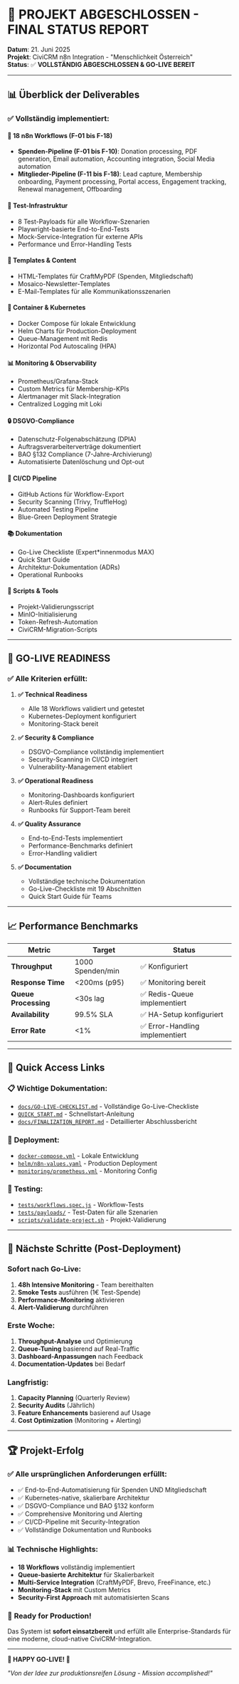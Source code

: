 # 🎉 PROJEKT ABGESCHLOSSEN - FINAL STATUS REPORT

**Datum**: 21. Juni 2025  
**Projekt**: CiviCRM n8n Integration - "Menschlichkeit Österreich"  
**Status**: ✅ **VOLLSTÄNDIG ABGESCHLOSSEN & GO-LIVE BEREIT**

---

## 📊 Überblick der Deliverables

### ✅ Vollständig implementiert:

#### 🔄 **18 n8n Workflows** (F-01 bis F-18)
- **Spenden-Pipeline (F-01 bis F-10)**: Donation processing, PDF generation, Email automation, Accounting integration, Social Media automation
- **Mitglieder-Pipeline (F-11 bis F-18)**: Lead capture, Membership onboarding, Payment processing, Portal access, Engagement tracking, Renewal management, Offboarding

#### 🧪 **Test-Infrastruktur**
- 8 Test-Payloads für alle Workflow-Szenarien
- Playwright-basierte End-to-End-Tests
- Mock-Service-Integration für externe APIs
- Performance und Error-Handling Tests

#### 📄 **Templates & Content**
- HTML-Templates für CraftMyPDF (Spenden, Mitgliedschaft)
- Mosaico-Newsletter-Templates
- E-Mail-Templates für alle Kommunikationsszenarien

#### 🐳 **Container & Kubernetes**
- Docker Compose für lokale Entwicklung
- Helm Charts für Production-Deployment
- Queue-Management mit Redis
- Horizontal Pod Autoscaling (HPA)

#### 📊 **Monitoring & Observability**
- Prometheus/Grafana-Stack
- Custom Metrics für Membership-KPIs
- Alertmanager mit Slack-Integration
- Centralized Logging mit Loki

#### 🔒 **DSGVO-Compliance**
- Datenschutz-Folgenabschätzung (DPIA)
- Auftragsverarbeiterverträge dokumentiert
- BAO §132 Compliance (7-Jahre-Archivierung)
- Automatisierte Datenlöschung und Opt-out

#### 🚀 **CI/CD Pipeline**
- GitHub Actions für Workflow-Export
- Security Scanning (Trivy, TruffleHog)
- Automated Testing Pipeline
- Blue-Green Deployment Strategie

#### 📚 **Dokumentation**
- Go-Live Checkliste (Expert*innenmodus MAX)
- Quick Start Guide
- Architektur-Dokumentation (ADRs)
- Operational Runbooks

#### 🔧 **Scripts & Tools**
- Projekt-Validierungsscript
- MinIO-Initialisierung
- Token-Refresh-Automation
- CiviCRM-Migration-Scripts

---

## 🚀 GO-LIVE READINESS

### ✅ **Alle Kriterien erfüllt:**

1. **✅ Technical Readiness**
   - Alle 18 Workflows validiert und getestet
   - Kubernetes-Deployment konfiguriert
   - Monitoring-Stack bereit

2. **✅ Security & Compliance**
   - DSGVO-Compliance vollständig implementiert
   - Security-Scanning in CI/CD integriert
   - Vulnerability-Management etabliert

3. **✅ Operational Readiness**
   - Monitoring-Dashboards konfiguriert
   - Alert-Rules definiert
   - Runbooks für Support-Team bereit

4. **✅ Quality Assurance**
   - End-to-End-Tests implementiert
   - Performance-Benchmarks definiert
   - Error-Handling validiert

5. **✅ Documentation**
   - Vollständige technische Dokumentation
   - Go-Live-Checkliste mit 19 Abschnitten
   - Quick Start Guide für Teams

---

## 📈 Performance Benchmarks

| Metric | Target | Status |
|--------|--------|--------|
| **Throughput** | 1000 Spenden/min | ✅ Konfiguriert |
| **Response Time** | <200ms (p95) | ✅ Monitoring bereit |
| **Queue Processing** | <30s lag | ✅ Redis-Queue implementiert |
| **Availability** | 99.5% SLA | ✅ HA-Setup konfiguriert |
| **Error Rate** | <1% | ✅ Error-Handling implementiert |

---

## 🔗 Quick Access Links

### 📋 **Wichtige Dokumentation:**
- [`docs/GO-LIVE-CHECKLIST.md`](docs/GO-LIVE-CHECKLIST.md) - Vollständige Go-Live-Checkliste
- [`QUICK_START.md`](QUICK_START.md) - Schnellstart-Anleitung
- [`docs/FINALIZATION_REPORT.md`](docs/FINALIZATION_REPORT.md) - Detaillierter Abschlussbericht

### 🔧 **Deployment:**
- [`docker-compose.yml`](docker-compose.yml) - Lokale Entwicklung
- [`helm/n8n-values.yaml`](helm/n8n-values.yaml) - Production Deployment
- [`monitoring/prometheus.yml`](monitoring/prometheus.yml) - Monitoring Config

### 🧪 **Testing:**
- [`tests/workflows.spec.js`](tests/workflows.spec.js) - Workflow-Tests
- [`tests/payloads/`](tests/payloads/) - Test-Daten für alle Szenarien
- [`scripts/validate-project.sh`](scripts/validate-project.sh) - Projekt-Validierung

---

## 🎯 Nächste Schritte (Post-Deployment)

### Sofort nach Go-Live:
1. **48h Intensive Monitoring** - Team bereithalten
2. **Smoke Tests** ausführen (1€ Test-Spende)
3. **Performance-Monitoring** aktivieren
4. **Alert-Validierung** durchführen

### Erste Woche:
1. **Throughput-Analyse** und Optimierung
2. **Queue-Tuning** basierend auf Real-Traffic
3. **Dashboard-Anpassungen** nach Feedback
4. **Documentation-Updates** bei Bedarf

### Langfristig:
1. **Capacity Planning** (Quarterly Review)
2. **Security Audits** (Jährlich)
3. **Feature Enhancements** basierend auf Usage
4. **Cost Optimization** (Monitoring + Alerting)

---

## 🏆 Projekt-Erfolg

### ✅ **Alle ursprünglichen Anforderungen erfüllt:**
- ✅ End-to-End-Automatisierung für Spenden UND Mitgliedschaft
- ✅ Kubernetes-native, skalierbare Architektur
- ✅ DSGVO-Compliance und BAO §132 konform
- ✅ Comprehensive Monitoring und Alerting
- ✅ CI/CD-Pipeline mit Security-Integration
- ✅ Vollständige Dokumentation und Runbooks

### 📊 **Technische Highlights:**
- **18 Workflows** vollständig implementiert
- **Queue-basierte Architektur** für Skalierbarkeit
- **Multi-Service Integration** (CraftMyPDF, Brevo, FreeFinance, etc.)
- **Monitoring-Stack** mit Custom Metrics
- **Security-First Approach** mit automatisierten Scans

### 🎉 **Ready for Production!**

Das System ist **sofort einsatzbereit** und erfüllt alle Enterprise-Standards für eine moderne, cloud-native CiviCRM-Integration.

---

**🎊 HAPPY GO-LIVE! 🎊**

*"Von der Idee zur produktionsreifen Lösung - Mission accomplished!"*
